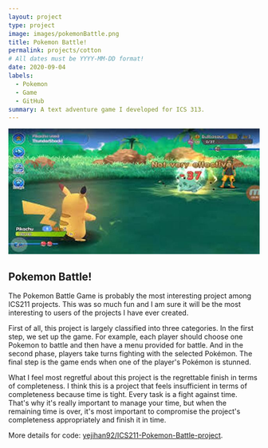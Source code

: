 ```yaml
---
layout: project
type: project
image: images/pokemonBattle.png
title: Pokemon Battle!
permalink: projects/cotton
# All dates must be YYYY-MM-DD format!
date: 2020-09-04
labels:
  - Pokemon
  - Game
  - GitHub
summary: A text adventure game I developed for ICS 313.
---
```

<div class="ui small rounded images">
  <img class="ui image" src="../images/pokemonBattle2.jpg">
</div>

## Pokemon Battle!

The Pokemon Battle Game is probably the most interesting project among ICS211 projects. This was so much fun and I am sure it will be the most interesting to users of the projects I have ever created.

First of all, this project is largely classified into three categories. In the first step, we set up the game. For example, each player should choose one Pokemon to battle and then have a menu provided for battle. And in the second phase, players take turns fighting with the selected Pokémon. The final step is the game ends when one of the player's Pokémon is stunned.

What I feel most regretful about this project is the regrettable finish in terms of completeness. I think this is a project that feels insufficient in terms of completeness because time is tight. Every task is a fight against time. That's why it's really important to manage your time, but when the remaining time is over, it's most important to compromise the project's completeness appropriately and finish it in time.

More details for code: [yejihan92/ICS211-Pokemon-Battle-project](https://github.com/yejihan92/ICS211-Pokemon-Battle-project).

